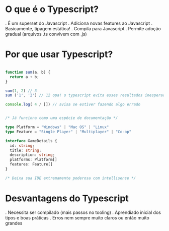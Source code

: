 # O que é o Typescript?

 . É um superset do Javascript
 . Adiciona novas features ao Javascript
 . Basicamente, tipagem estática!
 . Compila para Javascript
 . Permite adoção gradual (arquivos .ts convivem com .js)

# Por que usar Typescript?

```ts

function sum(a, b) {
  return a + b;
}

sum(1, 2) // 3
sum ('1', '2') // 12 opa! o typescript evita esses resultados inesperados!

console.log( 4 / []) // avisa se estiver fazendo algo errado


/* Já funciona como uma espécie de documentação */

type Platform = "Windows" | "Mac OS" | "Linux"
type Feature = "Single Player" | "Multiplayer" | "Co-op"

interface GameDetails {
  id: string;
  title: string;
  description: string;
  platforms: Platform[]
  features: Feature[]
}

/* Deixa sua IDE extremamente poderosa com intellisense */

```

# Desvantagens do Typescript

 . Necessita ser compilado (mais passos no tooling)
 . Aprendiado inicial dos tipos e boas práticas
 . Erros nem sempre muito claros ou então muito grandes